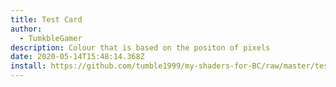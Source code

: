 ```yaml
---
title: Test Card
author:
  - TumkbleGamer
description: Colour that is based on the positon of pixels
date: 2020-05-14T15:48:14.368Z
install: https://github.com/tumble1999/my-shaders-for-BC/raw/master/test-card.bcs.json
---
```

